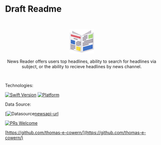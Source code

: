 # Draft Readme
<br />
<p align="center">
  <a href="https://github.com/thomas-e-cowern/">
    <img src="News Reader/Assets.xcassets/newspaper.imageset/newspaper.png" alt="Logo" width="80" height="80">
  </a>
  <p align="center">
    News Reader offers users top headlines, ability to search for headlines via subject, or the ability to recieve headlines by news channel.
  </p>
</p>
<br />

Technologies:

[![Swift Version][swift-image]][swift-url]
[![Platform](https://img.shields.io/badge/iOS-15-green)](https://www.apple.com/ios/ios-15/)

Data Source: 

[![Datasource][newsapi-image][newsapi-url]


<!--[![License][license-image]][license-url]  -->

[![PRs Welcome](https://img.shields.io/badge/PRs-welcome-brightgreen.svg?style=flat-square)](http://makeapullrequest.com)

[https://github.com/thomas-e-cowern/](https://github.com/thomas-e-cowern/)

[swift-image]:https://img.shields.io/badge/swift-5.0-orange.svg
[swift-url]: https://swift.org/
[license-image]: https://img.shields.io/badge/License-MIT-blue.svg
[license-url]: LICENSE
[travis-image]: https://img.shields.io/travis/dbader/node-datadog-metrics/master.svg?style=flat-square
[travis-url]: https://travis-ci.org/dbader/node-datadog-metrics
[codebeat-image]: https://codebeat.co/badges/c19b47ea-2f9d-45df-8458-b2d952fe9dad
[codebeat-url]: https://codebeat.co/projects/github-com-vsouza-awesomeios-com
[newsapi-image]: https://img.shields.io/badge/newsfeed-newsapi.org-blue
[newsapi-url]: https://newsapi.org
